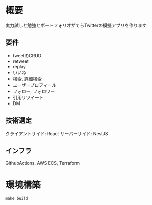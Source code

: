 # 概要
実力試しと勉強とポートフォリオがてらTwitterの模擬アプリを作ります

## 要件
* tweetのCRUD
* retweet
* replay
* いいね
* 検索, 詳細検索
* ユーザープロフィール
* フォロー, フォロワー
* 引用リツイート
* DM

## 技術選定
クライアントサイド: React
サーバーサイド: NestJS

## インフラ
GithubActions, AWS ECS, Terraform


# 環境構築

```
make build
```